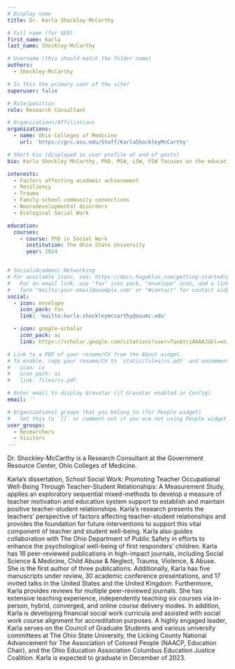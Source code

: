 ```yaml
---
# Display name
title: Dr. Karla Shockley-McCarthy

# Full name (for SEO)
first_name: Karla
last_name: Shockley-McCarthy

# Username (this should match the folder name)
authors:
  - Shockley-McCarthy

# Is this the primary user of the site?
superuser: false

# Role/position
role: Research Consultant

# Organizations/Affiliations
organizations:
  - name: Ohio Colleges of Medicine
    url: 'https://grc.osu.edu/Staff/KarlaShockleyMcCarthy'

# Short bio (displayed in user profile at end of posts)
bio: Karla Shockley McCarthy, PhD, MSW, LSW, FSW focuses on the educational and financial systems’ impact on children and family well-being, and the occupational well-being of the helping professionals who serve children and families. 

interests:
  - Factors affecting academic achievement
  - Resiliency
  - Trauma
  - Family-school-community connections
  - Neurodevelopmental disorders
  - Ecological Social Work

education:
  courses:
    - course: PhD in Social Work
      institution: The Ohio State University
      year: 2024


# Social/Academic Networking
# For available icons, see: https://docs.hugoblox.com/getting-started/page-builder/#icons
#   For an email link, use "fas" icon pack, "envelope" icon, and a link in the
#   form "mailto:your-email@example.com" or "#contact" for contact widget.
social:
  - icon: envelope
    icon_pack: fas
    link: 'mailto:karla.shockleymccarthy@osumc.edu'

  - icon: google-scholar
    icon_pack: ai
    link: https://scholar.google.com/citations?user=TqxAtcsAAAAJ&hl=en

# Link to a PDF of your resume/CV from the About widget.
# To enable, copy your resume/CV to `static/files/cv.pdf` and uncomment the lines below.
# - icon: cv
#   icon_pack: ai
#   link: files/cv.pdf

# Enter email to display Gravatar (if Gravatar enabled in Config)
email: ''

# Organizational groups that you belong to (for People widget)
#   Set this to `[]` or comment out if you are not using People widget.
user_groups:
  - Researchers
  - Visitors
---
```


Dr. Shockley-McCarthy is a Research Consultant at the Government Resource Center, Ohio Colleges of Medicine.

Karla’s dissertation, School Social Work: Promoting Teacher Occupational Well-Being Through Teacher-Student Relationships: A Measurement Study, applies an exploratory sequential mixed-methods to develop a measure of teacher motivation and education system support to establish and maintain positive teacher-student relationships. Karla’s research presents the teachers’ perspective of factors affecting teacher-student relationships and provides the foundation for future interventions to support this vital component of teacher and student well-being. Karla also guides collaboration with The Ohio Department of Public Safety in efforts to enhance the psychological well-being of first responders’ children. Karla has 16 peer-reviewed publications in high-impact journals, including Social Science & Medicine, Child Abuse & Neglect, Trauma, Violence, & Abuse. She is the first author of three publications. Additionally, Karla has five manuscripts under review, 30 academic conference presentations, and 17 invited talks in the United States and the United Kingdom. Furthermore, Karla provides reviews for multiple peer-reviewed journals. She has extensive teaching experience, independently teaching six courses via in-person, hybrid, converged, and online course delivery modes. In addition, Karla is developing financial social work curricula and assisted with social work course alignment for accreditation purposes. A highly engaged leader, Karla serves on the Council of Graduate Students and various university committees at The Ohio State University, the Licking County National Advancement for The Association of Colored People (NAACP, Education Chair), and the Ohio Education Association Columbus Education Justice Coalition. Karla is expected to graduate in December of 2023.
